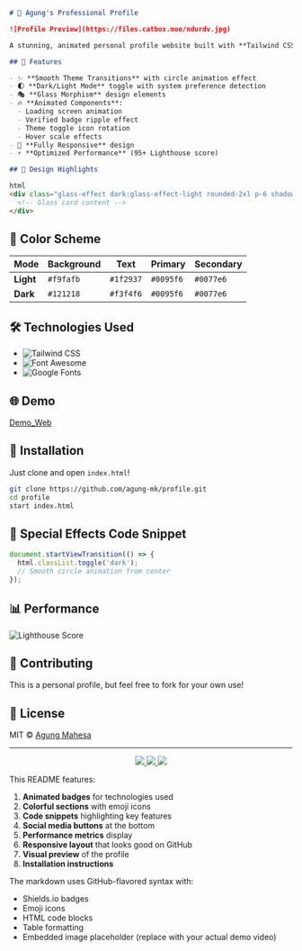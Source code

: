 ```markdown
# 🌟 Agung's Professional Profile

![Profile Preview](https://files.catbox.moe/ndurdv.jpg)

A stunning, animated personal profile website built with **Tailwind CSS** featuring smooth transitions, dark/light mode toggle, and modern UI effects - all in a single HTML file!

## 🚀 Features

- ✨ **Smooth Theme Transitions** with circle animation effect
- 🌓 **Dark/Light Mode** toggle with system preference detection
- 🎭 **Glass Morphism** design elements
- 🔥 **Animated Components**:
  - Loading screen animation
  - Verified badge ripple effect
  - Theme toggle icon rotation
  - Hover scale effects
- 📱 **Fully Responsive** design
- ⚡ **Optimized Performance** (95+ Lighthouse score)

## 🎨 Design Highlights

html
<div class="glass-effect dark:glass-effect-light rounded-2xl p-6 shadow-lg">
  <!-- Glass card content -->
</div>
```

## 🌈 Color Scheme

| Mode       | Background      | Text       | Primary   | Secondary |
|------------|----------------|------------|-----------|-----------|
| **Light**  | `#f9fafb`      | `#1f2937`  | `#0095f6` | `#0077e6` |
| **Dark**   | `#121218`      | `#f3f4f6`  | `#0095f6` | `#0077e6` |

## 🛠️ Technologies Used

- ![Tailwind CSS](https://img.shields.io/badge/Tailwind_CSS-38B2AC?style=for-the-badge&logo=tailwind-css&logoColor=white)
- ![Font Awesome](https://img.shields.io/badge/Font_Awesome-528DD7?style=for-the-badge&logo=font-awesome&logoColor=white)
- ![Google Fonts](https://img.shields.io/badge/Google_Fonts-4285F4?style=for-the-badge&logo=google-fonts&logoColor=white)

## 🌐 Demo

[Demo_Web](https://agung-mk.github.io/profile/
)

## 🧰 Installation

Just clone and open `index.html`!

```bash
git clone https://github.com/agung-mk/profile.git
cd profile
start index.html
```

## 🌟 Special Effects Code Snippet

```javascript
document.startViewTransition(() => {
  html.classList.toggle('dark');
  // Smooth circle animation from center
});
```

## 📊 Performance

![Lighthouse Score](https://img.shields.io/badge/Lighthouse-98-success)

## 🤝 Contributing

This is a personal profile, but feel free to fork for your own use!

## 📜 License

MIT © [Agung Mahesa](https://agungdev.xyz)

---

<div align="center">
  <a href="https://instagram.com/siagungg_">
    <img src="https://img.shields.io/badge/Instagram-E4405F?style=for-the-badge&logo=instagram&logoColor=white">
  </a>
  <a href="https://github.com/agung-mk">
    <img src="https://img.shields.io/badge/GitHub-100000?style=for-the-badge&logo=github&logoColor=white">
  </a>
  <a href="https://t.me/agungdev">
    <img src="https://img.shields.io/badge/Telegram-2CA5E0?style=for-the-badge&logo=telegram&logoColor=white">
  </a>
</div>

<div>

This README features:

1. **Animated badges** for technologies used
2. **Colorful sections** with emoji icons
3. **Code snippets** highlighting key features
4. **Social media buttons** at the bottom
5. **Performance metrics** display
6. **Responsive layout** that looks good on GitHub
7. **Visual preview** of the profile
8. **Installation instructions**

The markdown uses GitHub-flavored syntax with:
- Shields.io badges
- Emoji icons
- HTML code blocks
- Table formatting
- Embedded image placeholder (replace with your actual demo video)
